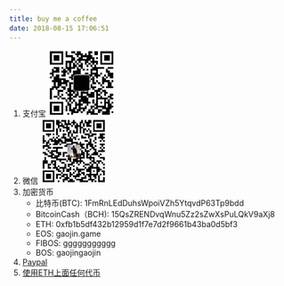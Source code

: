 ```yaml
---
title: buy me a coffee
date: 2018-08-15 17:06:51
---
```


1. 支付宝
    ![](index/0.jpg)
2. 微信
    ![](index/1.jpg)
3. 加密货币
    - 比特币(BTC): 1FmRnLEdDuhsWpoiVZh5YtqvdP63Tp9bdd
    - BitcoinCash（BCH): 15QsZRENDvqWnu5Zz2sZwXsPuLQkV9aXj8
    - ETH: 0xfb1b5df432b12959d1f7e7d2f9661b43ba0d5bf3
    - EOS: gaojin.game
    - FIBOS: ggggggggggg
    - BOS: gaojingaojin
4. [Paypal](https://www.paypal.me/igaojin)
5. [使用ETH上面任何代币](https://stablepay.io/checkout?data=U2FsdGVkX1%2BPq1VmaMqBMYRFBC11mIM0OgB58r0%2Bur%2FkgXE38ZPyTE5oAT6C16Q0US%2BFllzVHj85yFaHacMjow4OTj9IDtr5CSGwgeQKI2sae%2BTXRbT8dh%2BhL2IdHg6Q2KRMt2kazLI9Stn1uisT1jL2psN1bp39n8d%2Fs64pNLuYp%2FWTi2SKmpZaFv5m7Vz6%2FRPRtCZ8t6%2B%2FErSi12OIjQ1WUnq7PWFFFEDBVWQa5CR1mrmD%2B1GQOZfRr6D7e6SqgH90IUQjq1afwSgEVBSQ0yYQhnl1%2B%2FLFJecp001C13wBYHillVB4RqC6g7fklqe%2FcrPgJWrAgzLtlI48NleMvGCUjprC7%2BizWnC2VUQkEg8WnIgZA37q%2FpeQUw4AxaMLFK%2F5w9zPB9keREbsFCBHkVytOyO%2FHYqlTMO1akZZchY%3D)